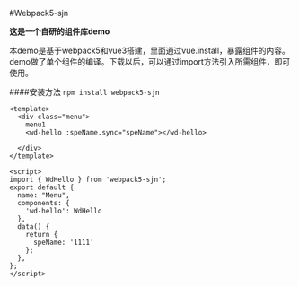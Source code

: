 #Webpack5-sjn

**这是一个自研的组件库demo**

本demo是基于webpack5和vue3搭建，里面通过vue.install，暴露组件的内容。demo做了单个组件的编译。下载以后，可以通过import方法引入所需组件，即可使用。

####安装方法
```npm install webpack5-sjn```


    <template>
      <div class="menu">
        menu1
        <wd-hello :speName.sync="speName"></wd-hello>
    
      </div>
    </template>
    
    <script>
    import { WdHello } from 'webpack5-sjn';
    export default {
      name: "Menu",
      components: {
        'wd-hello': WdHello
      },
      data() {
        return {
          speName: '1111'
        };
      },
    };
    </script>
    